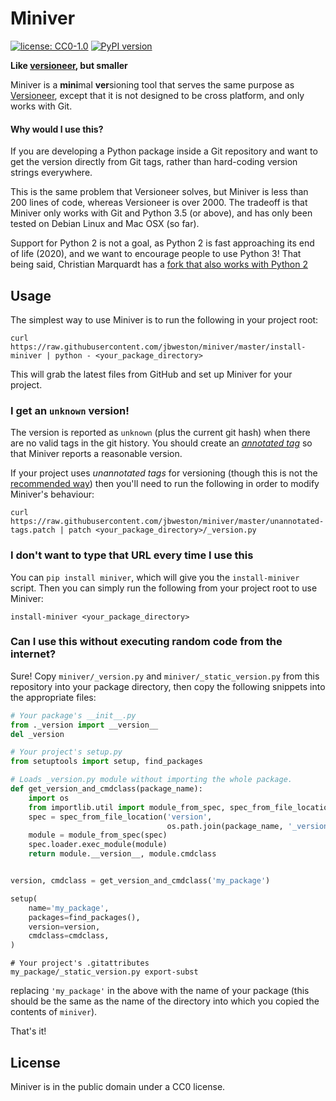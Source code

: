 # Miniver
[![license: CC0-1.0](https://img.shields.io/pypi/l/miniver.svg)][cc0]
[![PyPI version](https://img.shields.io/pypi/v/miniver.svg)][pypi]

**Like [versioneer][versioneer], but smaller**

Miniver is a **mini**mal **ver**sioning tool that serves the same purpose
as [Versioneer][versioneer], except that it is not designed to be
cross platform, and only works with Git.

#### Why would I use this?
If you are developing a Python package inside a Git repository and
want to get the version directly from Git tags, rather than hard-coding
version strings everywhere.

This is the same problem that Versioneer solves, but Miniver is less
than 200 lines of code, whereas Versioneer is over 2000. The tradeoff
is that Miniver only works with Git and Python 3.5 (or above), and has only been
tested on Debian Linux and Mac OSX (so far).

Support for Python 2 is not a goal, as Python 2 is fast approaching its
end of life (2020), and we want to encourage people to use Python 3!
That being said, Christian Marquardt has a [fork that also
works with Python 2](https://github.com/cmarquardt/miniver2)

[versioneer]: https://github.com/warner/python-versioneer
[cc0]: http://creativecommons.org/publicdomain/zero/1.0/
[pypi]: https://pypi.org/project/miniver/

## Usage
The simplest way to use Miniver is to run the following in your project root:
```
curl https://raw.githubusercontent.com/jbweston/miniver/master/install-miniver | python - <your_package_directory>
```
This will grab the latest files from GitHub and set up Miniver for your project.

### I get an `unknown` version!
The version is reported as `unknown` (plus the current git hash) when there are no valid tags
in the git history. You should create an [*annotated tag*](https://git-scm.com/book/en/v2/Git-Basics-Tagging)
so that Miniver reports a reasonable version.

If your project uses *unannotated tags* for versioning (though this is not the
[recommended way](https://stackoverflow.com/questions/11514075/what-is-the-difference-between-an-annotated-and-unannotated-tag))
then you'll need to run the following in order to modify Miniver's behaviour:
```
curl https://raw.githubusercontent.com/jbweston/miniver/master/unannotated-tags.patch | patch <your_package_directory>/_version.py
```

### I don't want to type that URL every time I use this
You can `pip install miniver`, which will give you the `install-miniver` script.
Then you can simply run the following from your project root to use Miniver:
```
install-miniver <your_package_directory>
```

### Can I use this without executing random code from the internet?
Sure! Copy `miniver/_version.py` and `miniver/_static_version.py` from this
repository into your package directory, then copy the following snippets into
the appropriate files:

```python
# Your package's __init__.py
from ._version import __version__
del _version
```

```python
# Your project's setup.py
from setuptools import setup, find_packages

# Loads _version.py module without importing the whole package.
def get_version_and_cmdclass(package_name):
    import os
    from importlib.util import module_from_spec, spec_from_file_location
    spec = spec_from_file_location('version',
                                   os.path.join(package_name, '_version.py'))
    module = module_from_spec(spec)
    spec.loader.exec_module(module)
    return module.__version__, module.cmdclass


version, cmdclass = get_version_and_cmdclass('my_package')

setup(
    name='my_package',
    packages=find_packages(),
    version=version,
    cmdclass=cmdclass,
)
```

```
# Your project's .gitattributes
my_package/_static_version.py export-subst
```

replacing `'my_package'` in the above with the name of your package
(this should be the same as the name of the directory into
which you copied the contents of `miniver`).

That's it!

## License
Miniver is in the public domain under a CC0 license.
